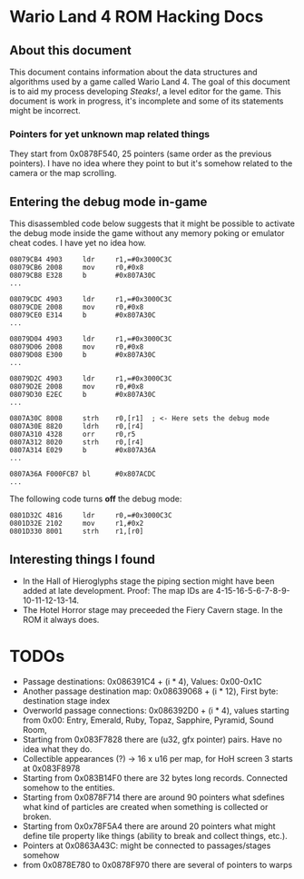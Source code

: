 # Wario Land 4 ROM Hacking Docs

## About this document

This document contains information about the data structures and algorithms used by a game called Wario Land 4. The goal of this document is to aid my process developing *Steaks!*, a level editor for the game. This document is work in progress, it's incomplete and some of its statements might be incorrect.

### Pointers for yet unknown map related things

They start from 0x0878F540, 25 pointers (same order as the previous pointers). I have no idea where they point to but it's somehow related to the camera or the map scrolling.

## Entering the debug mode in-game

This disassembled code below suggests that it might be possible to activate the debug mode inside the game without any memory poking or emulator cheat codes. I have yet no idea how.

```
08079CB4 4903     ldr     r1,=#0x3000C3C
08079CB6 2008     mov     r0,#0x8
08079CB8 E328     b       #0x807A30C
...

08079CDC 4903     ldr     r1,=#0x3000C3C
08079CDE 2008     mov     r0,#0x8
08079CE0 E314     b       #0x807A30C
...

08079D04 4903     ldr     r1,=#0x3000C3C
08079D06 2008     mov     r0,#0x8
08079D08 E300     b       #0x807A30C
...

08079D2C 4903     ldr     r1,=#0x3000C3C
08079D2E 2008     mov     r0,#0x8
08079D30 E2EC     b       #0x807A30C
...

0807A30C 8008     strh    r0,[r1]  ; <- Here sets the debug mode
0807A30E 8820     ldrh    r0,[r4]
0807A310 4328     orr     r0,r5
0807A312 8020     strh    r0,[r4]
0807A314 E029     b       #0x807A36A
...

0807A36A F000FCB7 bl      #0x807ACDC
...
```

The following code turns **off** the debug mode:

```
0801D32C 4816     ldr     r0,=#0x3000C3C
0801D32E 2102     mov     r1,#0x2
0801D330 8001     strh    r1,[r0]
```

## Interesting things I found

- In the Hall of Hieroglyphs stage the piping section might have been added at late development. Proof: The map IDs are 4-15-16-5-6-7-8-9-10-11-12-13-14.
- The Hotel Horror stage may preceeded the Fiery Cavern stage. In the ROM it always does.

# TODOs
- Passage destinations: 0x086391C4 + (i * 4), Values: 0x00-0x1C
- Another passage destination map: 0x08639068 + (i * 12), First byte: destination stage index
- Overworld passage connections: 0x086392D0 + (i * 4), values starting from 0x00: Entry, Emerald, Ruby, Topaz, Sapphire, Pyramid, Sound Room,
- Starting from 0x083F7828 there are (u32, gfx pointer) pairs. Have no idea what they do.
- Collectible appearances (?) -> 16 x u16 per map, for HoH screen 3 starts at 0x083F8978
- Starting from 0x083B14F0 there are 32 bytes long records. Connected somehow to the entities.
- Starting from 0x0878F714 there are around 90 pointers what sdefines what kind of particles are created when something is collected or broken.
- Starting from 0x0x78F5A4 there are around 20 pointers what might define tile property like things (ability to break and collect things, etc.).
- Pointers at 0x0863A43C: might be connected to passages/stages somehow
- from 0x0878E780 to 0x0878F970 there are several of pointers to warps
